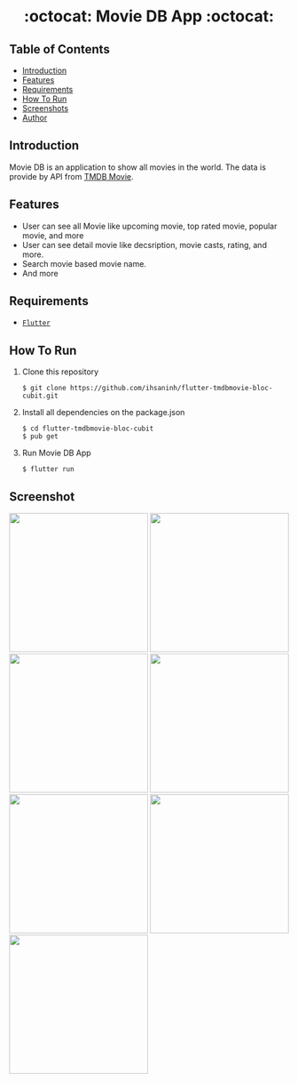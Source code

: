 <h1 align="center">:octocat: Movie DB App :octocat:</h1>

## Table of Contents

- [Introduction](#introduction)
- [Features](#features)
- [Requirements](#requirements)
- [How To Run](howtorun)
- [Screenshots](#screenshots)
- [Author](#author)

## Introduction
Movie DB is an application to show all movies in the world. The data is provide by API from <a href="https://www.themoviedb.org/documentation/api">TMDB Movie</a>.


## Features
* User can see all Movie like upcoming movie, top rated movie, popular movie, and more
* User can see detail movie like decsription, movie casts, rating, and more.
* Search movie based movie name.
* And more

## Requirements
* [`Flutter`](http://flutter.dev/) 


## How To Run

1. Clone this repository
   ```
   $ git clone https://github.com/ihsaninh/flutter-tmdbmovie-bloc-cubit.git
   ```
2. Install all dependencies on the package.json
   ```
   $ cd flutter-tmdbmovie-bloc-cubit
   $ pub get
   ```
3. Run Movie DB App

   ```
   $ flutter run
   ```

## Screenshot
<div>
    <img width="250" src="https://github.com/ihsaninh/flutter-tmdbmovie-bloc-cubit/blob/master/screenshoots/ss1.jpg">
    <img width="250" src="https://github.com/ihsaninh/flutter-tmdbmovie-bloc-cubit/blob/master/screenshoots/ss2.jpg">  
    <img width="250" src="https://github.com/ihsaninh/flutter-tmdbmovie-bloc-cubit/blob/master/screenshoots/ss3.jpg">
    <img width="250" src="https://github.com/ihsaninh/flutter-tmdbmovie-bloc-cubit/blob/master/screenshoots/ss4.jpg">
    <img width="250" src="https://github.com/ihsaninh/flutter-tmdbmovie-bloc-cubit/blob/master/screenshoots/ss5.jpg">
    <img width="250" src="https://github.com/ihsaninh/flutter-tmdbmovie-bloc-cubit/blob/master/screenshoots/ss6.jpg">
    <img width="250" src="https://github.com/ihsaninh/flutter-tmdbmovie-bloc-cubit/blob/master/screenshoots/ss7.jpg">
</div>


<!-- ## Author -->
<!-- <center>
  <table>
    <tr>
      <td align="center">
        <a href="https://github.com/ihsaninh">
          <img width="100" src="https://avatars0.githubusercontent.com/u/24758414?s=460&v=4" alt="Ihsan Nurul Habib"><br/>
          <sub><b>Ihsan Nurul Habib</b></sub>
        </a>
      </td>
    </tr>
  </table>
</center> -->

